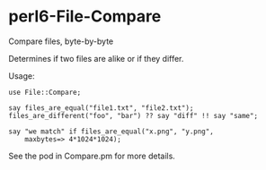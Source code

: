 perl6-File-Compare
==================

Compare files, byte-by-byte

Determines if two files are alike or if they differ.

Usage:

	use File::Compare;
	
	say files_are_equal("file1.txt", "file2.txt");
	files_are_different("foo", "bar") ?? say "diff" !! say "same";

	say "we match" if files_are_equal("x.png", "y.png",
		maxbytes=> 4*1024*1024);

See the pod in Compare.pm for more details.